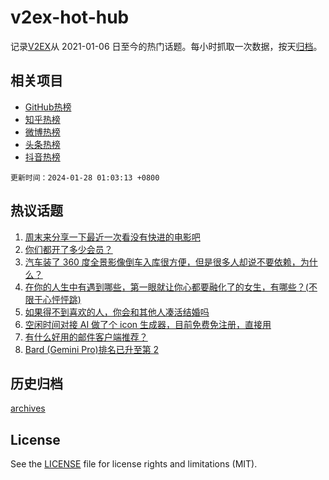 # v2ex-hot-hub

 记录[V2EX](https://www.v2ex.com/)从 2021-01-06 日至今的热门话题。每小时抓取一次数据，按天[归档](archives)。
 
 ## 相关项目

- [GitHub热榜](https://github.com/it985/github-hot-hub)
- [知乎热榜](https://github.com/it985/zhihu-hot-hub)
- [微博热榜](https://github.com/it985/weibo-hot-hub)
- [头条热榜](https://github.com/it985/toutiao-hot-hub)
- [抖音热榜](https://github.com/it985/douyin-hot-hub)


 `更新时间：2024-01-28 01:03:13 +0800`

## 热议话题

1. [周末来分享一下最近一次看没有快进的电影吧](https://www.v2ex.com/t/1011960)
1. [你们都开了多少会员？](https://www.v2ex.com/t/1011990)
1. [汽车装了 360 度全景影像倒车入库很方便，但是很多人却说不要依赖，为什么？](https://www.v2ex.com/t/1012013)
1. [在你的人生中有遇到哪些，第一眼就让你心都要融化了的女生，有哪些？(不限于心怦怦跳)](https://www.v2ex.com/t/1011977)
1. [如果得不到喜欢的人，你会和其他人凑活结婚吗](https://www.v2ex.com/t/1012033)
1. [空闲时间对接 AI 做了个 icon 生成器，目前免费免注册，直接用](https://www.v2ex.com/t/1011999)
1. [有什么好用的邮件客户端推荐？](https://www.v2ex.com/t/1011975)
1. [Bard (Gemini Pro)排名已升至第 2](https://www.v2ex.com/t/1011958)

## 历史归档

[archives](archives)

## License

See the [LICENSE](LICENSE) file for license rights and limitations (MIT).
